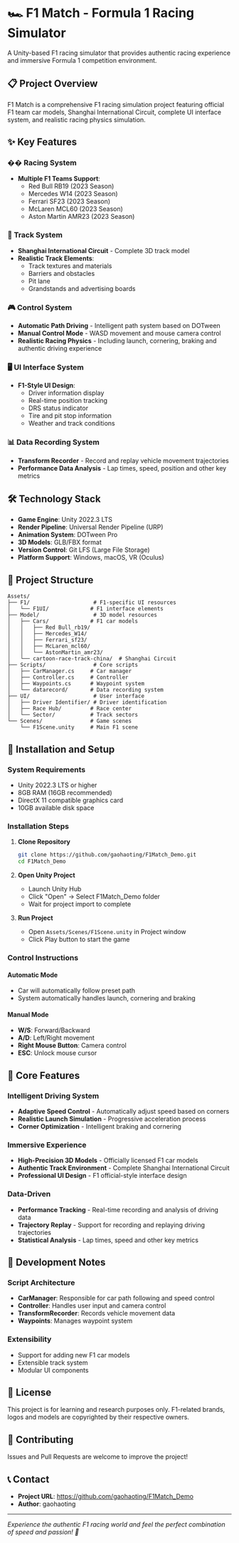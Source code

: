 # 🏎️ F1 Match - Formula 1 Racing Simulator

A Unity-based F1 racing simulator that provides authentic racing experience and immersive Formula 1 competition environment.

## 📋 Project Overview

F1 Match is a comprehensive F1 racing simulation project featuring official F1 team car models, Shanghai International Circuit, complete UI interface system, and realistic racing physics simulation.

## ✨ Key Features

### �� Racing System
- **Multiple F1 Teams Support**:
  - Red Bull RB19 (2023 Season)
  - Mercedes W14 (2023 Season)
  - Ferrari SF23 (2023 Season)
  - McLaren MCL60 (2023 Season)
  - Aston Martin AMR23 (2023 Season)

### 🏁 Track System
- **Shanghai International Circuit** - Complete 3D track model
- **Realistic Track Elements**:
  - Track textures and materials
  - Barriers and obstacles
  - Pit lane
  - Grandstands and advertising boards

### 🎮 Control System
- **Automatic Path Driving** - Intelligent path system based on DOTween
- **Manual Control Mode** - WASD movement and mouse camera control
- **Realistic Racing Physics** - Including launch, cornering, braking and authentic driving experience

### 🖥️ UI Interface System
- **F1-Style UI Design**:
  - Driver information display
  - Real-time position tracking
  - DRS status indicator
  - Tire and pit stop information
  - Weather and track conditions

### 📊 Data Recording System
- **Transform Recorder** - Record and replay vehicle movement trajectories
- **Performance Data Analysis** - Lap times, speed, position and other key metrics

## 🛠️ Technology Stack

- **Game Engine**: Unity 2022.3 LTS
- **Render Pipeline**: Universal Render Pipeline (URP)
- **Animation System**: DOTween Pro
- **3D Models**: GLB/FBX format
- **Version Control**: Git LFS (Large File Storage)
- **Platform Support**: Windows, macOS, VR (Oculus)

## 📁 Project Structure

```
Assets/
├── F1/                    # F1-specific UI resources
│   └── F1UI/             # F1 interface elements
├── Model/                 # 3D model resources
│   ├── Cars/             # F1 car models
│   │   ├── Red Bull_rb19/
│   │   ├── Mercedes_W14/
│   │   ├── Ferrari_sf23/
│   │   ├── McLaren_mcl60/
│   │   └── AstonMartin_amr23/
│   └── cartoon-race-track-china/  # Shanghai Circuit
├── Scripts/               # Core scripts
│   ├── CarManager.cs     # Car manager
│   ├── Controller.cs     # Controller
│   ├── Waypoints.cs      # Waypoint system
│   └── datarecord/       # Data recording system
├── UI/                    # User interface
│   ├── Driver Identifier/ # Driver identification
│   ├── Race Hub/         # Race center
│   └── Sector/           # Track sectors
└── Scenes/               # Game scenes
    └── F1Scene.unity     # Main F1 scene
```

## 🚀 Installation and Setup

### System Requirements
- Unity 2022.3 LTS or higher
- 8GB RAM (16GB recommended)
- DirectX 11 compatible graphics card
- 10GB available disk space

### Installation Steps

1. **Clone Repository**
   ```bash
   git clone https://github.com/gaohaoting/F1Match_Demo.git
   cd F1Match_Demo
   ```

2. **Open Unity Project**
   - Launch Unity Hub
   - Click "Open" → Select F1Match_Demo folder
   - Wait for project import to complete

3. **Run Project**
   - Open `Assets/Scenes/F1Scene.unity` in Project window
   - Click Play button to start the game

### Control Instructions

#### Automatic Mode
- Car will automatically follow preset path
- System automatically handles launch, cornering and braking

#### Manual Mode
- **W/S**: Forward/Backward
- **A/D**: Left/Right movement
- **Right Mouse Button**: Camera control
- **ESC**: Unlock mouse cursor

## 🎯 Core Features

### Intelligent Driving System
- **Adaptive Speed Control** - Automatically adjust speed based on corners
- **Realistic Launch Simulation** - Progressive acceleration process
- **Corner Optimization** - Intelligent braking and cornering

### Immersive Experience
- **High-Precision 3D Models** - Officially licensed F1 car models
- **Authentic Track Environment** - Complete Shanghai International Circuit
- **Professional UI Design** - F1 official-style interface design

### Data-Driven
- **Performance Tracking** - Real-time recording and analysis of driving data
- **Trajectory Replay** - Support for recording and replaying driving trajectories
- **Statistical Analysis** - Lap times, speed and other key metrics

## 🔧 Development Notes

### Script Architecture
- **CarManager**: Responsible for car path following and speed control
- **Controller**: Handles user input and camera control
- **TransformRecorder**: Records vehicle movement data
- **Waypoints**: Manages waypoint system

### Extensibility
- Support for adding new F1 car models
- Extensible track system
- Modular UI components

## 📄 License

This project is for learning and research purposes only. F1-related brands, logos and models are copyrighted by their respective owners.

## 🤝 Contributing

Issues and Pull Requests are welcome to improve the project!

## 📞 Contact

- **Project URL**: https://github.com/gaohaoting/F1Match_Demo
- **Author**: gaohaoting

---

*Experience the authentic F1 racing world and feel the perfect combination of speed and passion! 🏁*
